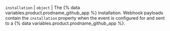 `installation` | `object` | The {% data variables.product.prodname_github_app %} installation. Webhook payloads contain the `installation` property when the event is configured for and sent to a {% data variables.product.prodname_github_app %}.